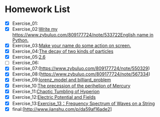 # Homework List
- [x] Exercise_01:
- [x] Exercise_02:[Write my https://www.zybuluo.com/809177724/note/533722English name in Python.](https://www.zybuluo.com/WHUmz/note/504983)
- [x] Exercise_03:[Make your name do some action on screen.](https://www.zybuluo.com/809177724/note/513067)
- [x] Exercise_04:[The decay of two kinds of particles]( https://www.zybuluo.com/809177724/note/525915)
- [x] Exercise_05:[2.6](https://www.zybuluo.com/809177724/note/533722)
- [ ] Exercise_06:
- [x] Exercise_07:(https://www.zybuluo.com/809177724/note/550329)
- [x] Exercise_08:(https://www.zybuluo.com/809177724/note/567334)
- [x] Exercise_09:[lorenz_model and billiard_problem](https://www.zybuluo.com/809177724/note/574871)
- [x] Exercise_10:[The precession of the perihelion of Mercury](http://www.jianshu.com/p/ed38685e5386)
- [x] Exercise_11:[Chaotic Tumbling of Hyperion](http://www.jianshu.com/p/7ef1617a2714)
- [x] Exercise_12:[Electric Potential and Fields](http://www.jianshu.com/p/4df8ab86cf16)
- [X] Exercise_13:[Exercise_13：Frequency Spectrum of Waves on a String](http://www.jianshu.com/p/904ae426d801)
- [x] final:[http://www.jianshu.com/p/da59af16ade2]
